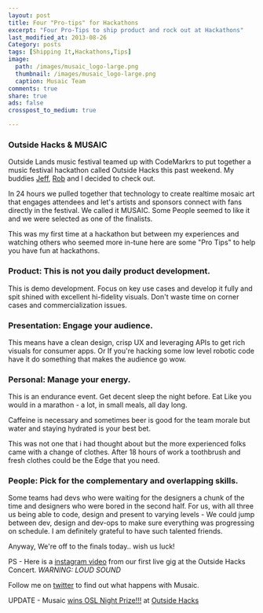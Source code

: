 ```yaml
---
layout: post
title: Four "Pro-tips" for Hackathons
excerpt: "Four Pro-Tips to ship product and rock out at Hackathons"
last_modified_at: 2013-08-26
Category: posts
tags: [Shipping It,Hackathons,Tips]
image:
  path: /images/musaic_logo-large.png
  thumbnail: /images/musaic_logo-large.png
  caption: Musaic Team
comments: true
share: true
ads: false
crosspost_to_medium: true

---
```


### Outside Hacks & MUSAIC

Outside Lands music festival teamed up with CodeMarkrs to put together a music festival hackathon called Outside Hacks this past weekend. My buddies [Jeff](http://www.linkedin.com/in/jeffjv), [Rob](http://twitter.com/robcavin) and I decided to check out.

In 24 hours we pulled together that technology to create realtime mosaic art that engages attendees and let's artists and sponsors connect with fans directly in the festival. We called it MUSAIC. Some People seemed to like it and we were selected as one of the finalists.

This was my first time at a hackathon but between my experiences and watching others who seemed more in-tune here are some "Pro Tips" to help you have fun at hackathons.

### Product: This is not you daily product development.
This is demo development. Focus on key use cases and develop it fully and spit shined with excellent hi-fidelity visuals. Don't waste time on corner cases and commercialization issues.

### Presentation: Engage your audience.
This means  have a clean design, crisp UX and leveraging APIs to get rich visuals for consumer apps. Or If you're hacking some low level robotic code have it do something that makes the audience go wow.

### Personal: Manage your energy.

This is an endurance event. Get decent sleep the night before. Eat Like you would in a marathon - a lot, in small meals, all day long.

Caffeine is necessary and sometimes beer is good for the team morale
but water and staying hydrated is your best bet.

This was not one that i had thought about but the more experienced
folks came with a change of clothes. After 18 hours of work a toothbrush and fresh clothes could be the Edge that you need.

### People: Pick for the complementary and overlapping skills.
Some teams had devs who were waiting for the designers a chunk of the time and designers who were bored in the second half. For us,  with all three us being able to code, design and present to varying levels - We could jump between dev, design and dev-ops to make sure everything was progressing on schedule. I am definitely grateful to have such talented friends.

Anyway, We're off to the finals today.. wish us luck!

PS - Here is a [instagram video](http://instagram.com/p/cmq-vRTg87) from our first live gig at the Outside Hacks Concert. *WARNING: LOUD SOUND*

Follow me on [twitter](http://twitter.com/_sandeep) to find out what happens with Musaic.

UPDATE - Musaic [wins OSL Night Prize!!!](http://www.hackerleague.org/hackathons/outside-hacks/wikipages/52022c05329b37fa19000030) at [Outside Hacks](http://twitter.com/outsidehacks)
